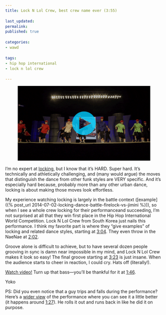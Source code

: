 ```yaml
---
title: Lock N Lol Crew, best crew name ever (3:55)

last_updated: 
permalink: 
published: true

categories:
- wawd

tags:
- hip hop international
- lock n lol crew

---
```


<figure>
	<a href="https://youtu.be/qTX6TJGFanQ"><img src="/assets/images/2015-09-30-lock-n-lol-hhi-2015-optimized.gif" alt="Lock N Lol crew on stage, getting some serious air" /></a>
</figure>

I’m no expert at [locking](https://en.wikipedia.org/wiki/Locking_(dance)), but I know that it’s HARD. Super hard. It’s technically and athletically challenging, and (many would argue) the moves that distinguish the dance from other funk styles are VERY specific. And it’s especially hard because, probably more than any other urban dance, locking is about making those moves look effortless.

My experience watching locking is largely in the battle context ([example]({% post_url 2014-07-02-locking-dance-battle-firelock-vs-jimini %})), so when I see a whole crew locking for their performanceand succeeding, I’m not surprised at all that they win first place in the Hip Hop International World Competition. Lock N Lol Crew from South Korea just nails this performance. I think my favorite part is where they “give examples” of locking and related dance styles, starting at [3:04](https://youtu.be/qTX6TJGFanQ?t=3m4s). They even throw in the NaeNae at [2:02](https://youtu.be/qTX6TJGFanQ?t=2m2s).

Groove alone is difficult to achieve, but to have several dozen people grooving in sync is damn near impossible in my mind, and Lock N Lol Crew makes it look so easy! The final groove starting at [3:23](https://youtu.be/qTX6TJGFanQ?t=3m23s) is just insane. When the audience starts to cheer in reaction, I could cry. Hats off (literally!).

[Watch video!](https://youtu.be/qTX6TJGFanQ)
Turn up that bass—you’ll be thankful for it at [1:46](https://youtu.be/qTX6TJGFanQ?t=1m46s).

Yoko

PS: Did you even notice that a guy trips and falls during the performance? Here’s a [wider view](https://www.youtube.com/watch?v=ciT2JdJBAP4) of the performance where you can see it a little better (it happens around [1:27](https://youtu.be/ciT2JdJBAP4?t=1m27s)). He rolls it out and runs back in like he did it on purpose.
